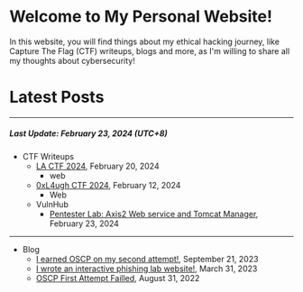 # Welcome to My Personal Website!

In this website, you will find things about my ethical hacking journey, like Capture The Flag (CTF) writeups, blogs and more, as I'm willing to share all my thoughts about cybersecurity!

# Latest Posts

* * *
##### Last Update: February 23, 2024 (UTC+8)

- CTF Writeups
    - [LA CTF 2024](https://siunam321.github.io/ctf/LA-CTF-2024/), February 20, 2024
        - web
    - [0xL4ugh CTF 2024](https://siunam321.github.io/ctf/0xL4ugh-CTF-2024/), February 12, 2024
        - Web
    - VulnHub
        - [Pentester Lab: Axis2 Web service and Tomcat Manager](https://siunam321.github.io/ctf/vulnhub/pentester-lab:-axis2-web-service-and-tomcat-manager), February 23, 2024

* * *
- Blog
    - [I earned OSCP on my second attempt!](https://siunam321.github.io/blog/2023-09-21-I-earned-OSCP-on-my-second-attempt), September 21, 2023
    - [I wrote an interactive phishing lab website!](https://siunam321.github.io/blog/2023-03-31-I-wrote-an-interactive-phishing-lab-website), March 31, 2023
    - [OSCP First Attempt Failled](https://siunam321.github.io/blog/2022-08-31-OSCP-First-Attempt-Failled), August 31, 2022